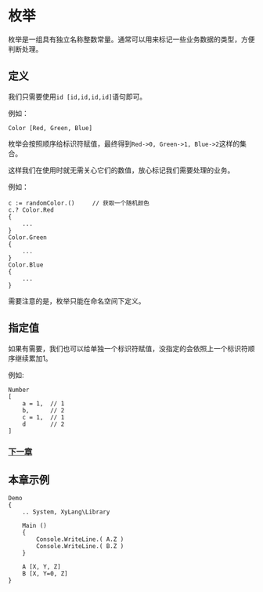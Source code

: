 # 枚举
枚举是一组具有独立名称整数常量。通常可以用来标记一些业务数据的类型，方便判断处理。
## 定义
我们只需要使用`id [id,id,id,id]`语句即可。

例如：
```
Color [Red, Green, Blue]
```
枚举会按照顺序给标识符赋值，最终得到`Red->0, Green->1, Blue->2`这样的集合。

这样我们在使用时就无需关心它们的数值，放心标记我们需要处理的业务。

例如：
```
c := randomColor.()     // 获取一个随机颜色
c.? Color.Red
{
    ...
}
Color.Green
{
    ...
}
Color.Blue
{
    ...
}
```

需要注意的是，枚举只能在命名空间下定义。
## 指定值
如果有需要，我们也可以给单独一个标识符赋值，没指定的会依照上一个标识符顺序继续累加1。

例如:
```
Number 
[
    a = 1,  // 1
    b,      // 2
    c = 1,  // 1
    d       // 2
]
```

### [下一章](检查.md)

## 本章示例
```
Demo
{
    .. System, XyLang\Library

    Main ()
    {
        Console.WriteLine.( A.Z )
        Console.WriteLine.( B.Z )
    }

    A [X, Y, Z]
    B [X, Y=0, Z]
}
```
